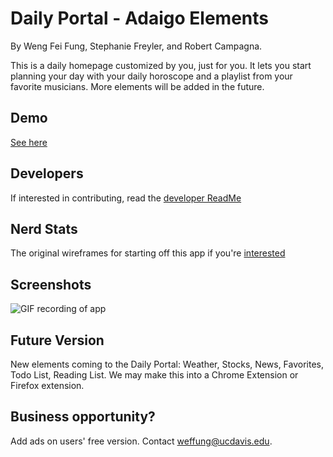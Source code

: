 Daily Portal - Adaigo Elements
===
By Weng Fei Fung, Stephanie Freyler, and Robert Campagna.

This is a daily homepage customized by you, just for you.  It lets you start planning your day with your daily horoscope and a playlist from your favorite musicians. More elements will be added in the future.

Demo
---
[See here](https://siphon880gh.github.io/your-daily-portal-adaigo-element/)

Developers
---
If interested in contributing, read the [developer ReadMe](https://siphon880gh.github.io/your-daily-portal-adaigo-element/README/developer.md)

Nerd Stats
---
The original wireframes for starting off this app if you're [interested](https://siphon880gh.github.io/your-daily-portal-adaigo-element/READMEWF.md)


Screenshots
---
![GIF recording of app](README/Demonstration-Lt10mb.gif)

Future Version
---
New elements coming to the Daily Portal: Weather, Stocks, News, Favorites, Todo List, Reading List. We may make this into a Chrome Extension or Firefox extension.

Business opportunity?
---
Add ads on users' free version. Contact [weffung@ucdavis.edu](mailto:weffung@ucdavis.edu).
